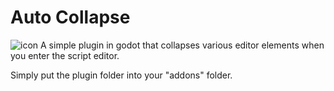 # Auto Collapse
![icon]("fulle-folder.png")
A simple plugin in godot that collapses various editor elements when you enter the script editor.

Simply put the plugin folder into your "addons" folder.